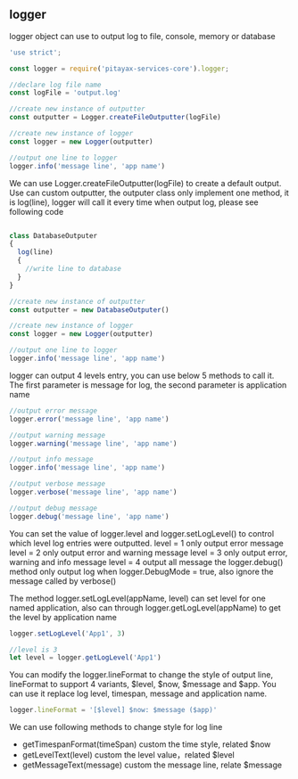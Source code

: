 ## logger
logger object can use to output log to file, console, memory or database

``` javascript
'use strict';

const logger = require('pitayax-services-core').logger;

//declare log file name
const logFile = 'output.log'

//create new instance of outputter
const outputter = Logger.createFileOutputter(logFile)

//create new instance of logger
const logger = new Logger(outputter)

//output one line to logger
logger.info('message line', 'app name')
```

We can use Logger.createFileOutputter(logFile) to create a default output. Use can custom outputter, the outputer class only implement one method, it is log(line), logger will call it every time when output log, please see following code

``` javascript

class DatabaseOutputer
{
  log(line)
  {
    //write line to database
  }
}

//create new instance of outputter
const outputter = new DatabaseOutputer()

//create new instance of logger
const logger = new Logger(outputter)

//output one line to logger
logger.info('message line', 'app name')

```

logger can output 4 levels entry, you can use below 5 methods to call it. The first parameter is message for log, the second parameter is application name

``` javascript
//output error message
logger.error('message line', 'app name')

//output warning message
logger.warning('message line', 'app name')

//output info message
logger.info('message line', 'app name')

//output verbose message
logger.verbose('message line', 'app name')

//output debug message
logger.debug('message line', 'app name')
```

You can set the value of logger.level and logger.setLogLevel() to control which level log entries were outputted.
level = 1 only output error message
level = 2 only output error and warning message
level = 3 only output error, warning and info message
level = 4 output all message
the logger.debug() method only output log when logger.DebugMode = true, also ignore the message called by verbose()

The method logger.setLogLevel(appName, level) can set level for one named application, also can through logger.getLogLevel(appName) to get the level by application name

``` javascript
logger.setLogLevel('App1', 3)

//level is 3
let level = logger.getLogLevel('App1')

```

You can modify the logger.lineFormat to change the style of output line, lineFormat to support 4 variants,  $level, $now, $message and $app. You can use it replace log level, timespan, message and application name.

``` javascript
logger.lineFormat = '[$level] $now: $message ($app)'
```
We can use following methods to change style for log line
- getTimespanFormat(timeSpan) custom the time style, related $now
- getLevelText(level) custom the level value，related $level
- getMessageText(message) custom the message line, relate $message
